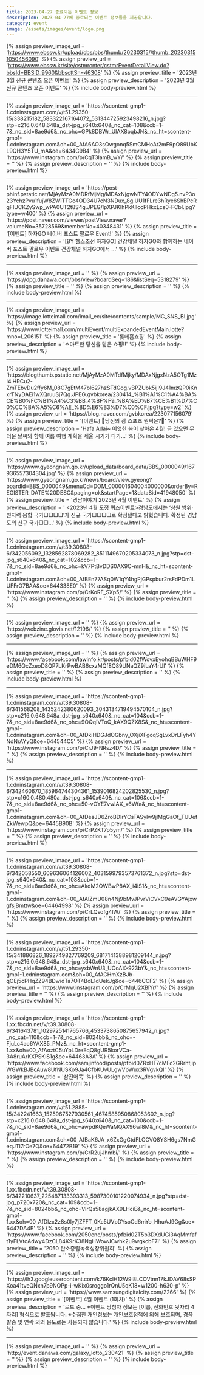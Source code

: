 ```yaml
---
title: 2023-04-27 종료되는 이벤트 정보
description: 2023-04-27에 종료되는 이벤트 정보들을 제공합니다.
category: event
image: /assets/images/event/logo.png
---
```

{% assign preview_image_url = 'https://www.ebssw.kr/upload/cbs/bbs/thumb/20230315//thumb_202303151050456090' %}
{% assign preview_url = 'https://www.ebssw.kr/site/cstmrcnter/cstmrEventDetailView.do?bbsId=BBSID_9960&bbscttSn=46308' %}
{% assign preview_title = '2023년 3월 신규 콘텐츠 오픈 이벤트' %}
{% assign preview_description = '2023년 3월 신규 콘텐츠 오픈 이벤트' %}
{% include body-preview.html %}
<hr>{% assign preview_image_url = 'https://scontent-gmp1-1.cdninstagram.com/v/t51.29350-15/338215182_583322167164072_531344725923498216_n.jpg?stp=c216.0.648.648a_dst-jpg_s640x640&amp;_nc_cat=108&amp;ccb=1-7&amp;_nc_sid=8ae9d6&amp;_nc_ohc=GPk8DBWr_UIAX8oqbJN&amp;_nc_ht=scontent-gmp1-1.cdninstagram.com&amp;oh=00_AfA6AO3sOwgonq5SmCMHoAt2mF9pO89UbKL9QH3Y5TU_mA&amp;oe=6434C9B4' %}
{% assign preview_url = 'https://www.instagram.com/p/CqT3lamB_wY/' %}
{% assign preview_title = '' %}
{% assign preview_description = '' %}
{% include body-preview.html %}
<hr>{% assign preview_image_url = 'https://post-phinf.pstatic.net/MjAyMzA0MDRfMjMg/MDAxNjgwNTY4ODYwNDg5.nvP3o23YchzPvu1fujW8ZWlTTGc4OD34U7cN3NDux_8g.UU1fFLre3hRye6ShBPcRgFIUCKZySwp_wPA0UT2t8S4g.JPEG/IpXPJKIhPkKIlccPHkxLcs0-FCbI.jpg?type=w400' %}
{% assign preview_url = 'https://post.naver.com/viewer/postView.naver?volumeNo=35728569&memberNo=40348431' %}
{% assign preview_title = '[이벤트] 하자GO 네이버 포스트 팔로우 Event!' %}
{% assign preview_description = '[BY 헬스조선 하자GO] 건강채널 하자GO와 함께하는 네이버 포스트 팔로우 이벤트 건강채널 하자GO에서 ...' %}
{% include body-preview.html %}
<hr>{% assign preview_image_url = '' %}
{% assign preview_url = 'https://dpg.danawa.com/bbs/view?boardSeq=186&listSeq=5318279' %}
{% assign preview_title = '' %}
{% assign preview_description = '' %}
{% include body-preview.html %}
<hr>{% assign preview_image_url = 'https://image.lotteimall.com/imall_ec/site/contents/sample/MC_SNS_BI.jpg' %}
{% assign preview_url = 'https://www.lotteimall.com/multiEvent/multiExpandedEventMain.lotte?mno=L206151' %}
{% assign preview_title = '롯데홈쇼핑' %}
{% assign preview_description = '스마트한 당신을 닮은 쇼핑!!' %}
{% include body-preview.html %}
<hr>{% assign preview_image_url = 'https://blogthumb.pstatic.net/MjAyMzA0MTdfMjky/MDAxNjgxNzA5OTg1MzI4.HRCu2-ZmTEbvDu2ffy6M_08C7gEtM47bl627hzSTdGog.vBPZUbk5ijI9J41mzQP0iKnxrTNyDAEi1wXQruuSj7Qg.JPEG.gvbkorea/230414_%B1%A1%C1%A4%BA%CE%B0%FC%B1%A4%C3%BB_4%BF%F9_%BA%ED%B7%CE%B1%D7%C0%CC%BA%A5%C6%AE_%BD%E6%B3%D7%C0%CF.jpg?type=w2' %}
{% assign preview_url = 'https://blog.naver.com/gvbkorea/223077156079' %}
{% assign preview_title = '[이벤트] 💚당신의 괌 스포츠 원픽은?💙' %}
{% assign preview_description = 'Hafa Adai~ 어엿한 봄이 찾아온 4월! 곧 있으면 무더운 날씨와 함께 여름 여행 계획을 세울 시기가 다가...' %}
{% include body-preview.html %}
<hr>{% assign preview_image_url = 'https://www.gyeongnam.go.kr/upload_data/board_data/BBS_0000049/167936557304304.jpg' %}
{% assign preview_url = 'https://www.gyeongnam.go.kr/news/board/view.gyeong?boardId=BBS_0000049&menuCd=DOM_000001604004000000&orderBy=REGISTER_DATE%20DESC&paging=ok&startPage=1&dataSid=41948050' %}
{% assign preview_title = '경남이야기 2023년 4월 이벤트' %}
{% assign preview_description = '&nbsp;<2023년 4월 도정 퀴즈이벤트>경남도에서는 ‘창원 방위·원자력 융합 국가□□□□’가 신규 국가□□□□로 확정됐다고 밝혔습니다.&nbsp;확정된 경남도의 신규 국가□□...' %}
{% include body-preview.html %}
<hr>{% assign preview_image_url = 'https://scontent-gmp1-1.cdninstagram.com/v/t39.30808-6/342056092_1328562878069282_8511149670205334073_n.jpg?stp=dst-jpg_s640x640&amp;_nc_cat=102&amp;ccb=1-7&amp;_nc_sid=8ae9d6&amp;_nc_ohc=kV7PtBvDDS0AX9C-mnH&amp;_nc_ht=scontent-gmp1-1.cdninstagram.com&amp;oh=00_AfBEn77ASq0W1qY4hgPjGPspbur2rsFdPDm1LUFFrO7BAA&amp;oe=644338E0' %}
{% assign preview_url = 'https://www.instagram.com/p/CrKoRF_SXp5/' %}
{% assign preview_title = '' %}
{% assign preview_description = '' %}
{% include body-preview.html %}
<hr>{% assign preview_image_url = '' %}
{% assign preview_url = 'https://webzine.glovis.net/12196/' %}
{% assign preview_title = '' %}
{% assign preview_description = '' %}
{% include body-preview.html %}
<hr>{% assign preview_image_url = '' %}
{% assign preview_url = 'https://www.facebook.com/lawinfo.kr/posts/pfbid02fWovxEyohqBBuWHF9eDM6QcZxeoD8QP7LKrPwBAB6cxzMQf8Q89UNaQZ9iLaY4rUl' %}
{% assign preview_title = '' %}
{% assign preview_description = '' %}
{% include body-preview.html %}
<hr>{% assign preview_image_url = 'https://scontent-gmp1-1.cdninstagram.com/v/t39.30808-6/341568208_1435242380620093_3043134719494570104_n.jpg?stp=c216.0.648.648a_dst-jpg_s640x640&amp;_nc_cat=104&amp;ccb=1-7&amp;_nc_sid=8ae9d6&amp;_nc_ohc=9OQqIVToQ_kAX9QZX8S&amp;_nc_ht=scontent-gmp1-1.cdninstagram.com&amp;oh=00_AfDkiHDGJdOGbny_OXjiXFgcqSgLvxDrLFyh4YNdNrAYyQ&amp;oe=644544C5' %}
{% assign preview_url = 'https://www.instagram.com/p/CrJ9-NRsz4D/' %}
{% assign preview_title = '' %}
{% assign preview_description = '' %}
{% include body-preview.html %}
<hr>{% assign preview_image_url = 'https://scontent-gmp1-1.cdninstagram.com/v/t39.30808-6/342460670_185964744304361_1539016824202825530_n.jpg?stp=c160.0.480.480a_dst-jpg_s640x640&amp;_nc_cat=106&amp;ccb=1-7&amp;_nc_sid=8ae9d6&amp;_nc_ohc=50-vOYE7vwIAX_x6Wfa&amp;_nc_ht=scontent-gmp1-1.cdninstagram.com&amp;oh=00_AfDesJD6ZroBDIrYCsTASylw9jlMgGaOf_TUUefZkWewpQ&amp;oe=6445B90B' %}
{% assign preview_url = 'https://www.instagram.com/p/CrPZKT7p5ym/' %}
{% assign preview_title = '' %}
{% assign preview_description = '' %}
{% include body-preview.html %}
<hr>{% assign preview_image_url = 'https://scontent-gmp1-1.cdninstagram.com/v/t39.30808-6/342058550_609636064126002_4031599793573761372_n.jpg?stp=dst-jpg_s640x640&amp;_nc_cat=108&amp;ccb=1-7&amp;_nc_sid=8ae9d6&amp;_nc_ohc=AkdM2OWBwP8AX_i4iS1&amp;_nc_ht=scontent-gmp1-1.cdninstagram.com&amp;oh=00_AfAlZmU08n4Nj9bMvJPvrViCVxC9eAVGYAjxwgfsjBmttw&amp;oe=64464998' %}
{% assign preview_url = 'https://www.instagram.com/p/CrLQsofg4lW/' %}
{% assign preview_title = '' %}
{% assign preview_description = '' %}
{% include body-preview.html %}
<hr>{% assign preview_image_url = 'https://scontent-gmp1-1.cdninstagram.com/v/t51.29350-15/341886826_1892749827769209_6817141388981209144_n.jpg?stp=c216.0.648.648a_dst-jpg_s640x640&amp;_nc_cat=104&amp;ccb=1-7&amp;_nc_sid=8ae9d6&amp;_nc_ohc=yxbWnU3_UOoAX-923bY&amp;_nc_ht=scontent-gmp1-1.cdninstagram.com&amp;oh=00_AfACHmXzBJb-qOEj5cPHqZZ94BDwidTa7OT4BoL1dUekJg&amp;oe=6446CCF2' %}
{% assign preview_url = 'https://www.instagram.com/p/CrMqU2XBlYr/' %}
{% assign preview_title = '' %}
{% assign preview_description = '' %}
{% include body-preview.html %}
<hr>{% assign preview_image_url = 'https://scontent-gmp1-1.xx.fbcdn.net/v/t39.30808-6/341643781_1029725141765766_4533738650875657942_n.jpg?_nc_cat=110&amp;ccb=1-7&amp;_nc_sid=8024bb&amp;_nc_ohc=-FjuLc4ao6YAX85_PMz&amp;_nc_ht=scontent-gmp1-1.xx&amp;oh=00_AfAoztC5uYpLDreEqQ8gUR5korVCa-3A8ruArKXPSKiS1g&amp;oe=64463A3A' %}
{% assign preview_url = 'https://www.facebook.com/samjinfood/posts/pfbid0ZRxHT7cMFc2GRrhtjipWGWkBJBcAuw8UfNUSKo9Ja4CfbKUvULgwVpWux3RVgvkQl' %}
{% assign preview_title = '&#xc0bc;&#xc9c4;&#xc5b4;&#xbb35;' %}
{% assign preview_description = '' %}
{% include body-preview.html %}
<hr>{% assign preview_image_url = 'https://scontent-gmp1-1.cdninstagram.com/v/t51.2885-15/342241663_1525967527930561_4674585950868053602_n.jpg?stp=c216.0.648.648a_dst-jpg_s640x640&amp;_nc_cat=100&amp;ccb=1-7&amp;_nc_sid=8ae9d6&amp;_nc_ohc=awpdKQeWaMQAX96wl8M&amp;_nc_ht=scontent-gmp1-1.cdninstagram.com&amp;oh=00_AfBaK6JA_x6ZxGgGtdFLCCVQ8YSH6gs7NmGeqJTl7rOe7Q&amp;oe=64472B19' %}
{% assign preview_url = 'https://www.instagram.com/p/CrR2ujJhmbi/' %}
{% assign preview_title = '' %}
{% assign preview_description = '' %}
{% include body-preview.html %}
<hr>{% assign preview_image_url = 'https://scontent-gmp1-1.xx.fbcdn.net/v/t39.30808-6/342210637_225487133393313_5987300101220074934_n.jpg?stp=dst-jpg_p720x720&amp;_nc_cat=109&amp;ccb=1-7&amp;_nc_sid=8024bb&amp;_nc_ohc=VlrQs58agjkAX9LHciE&amp;_nc_ht=scontent-gmp1-1.xx&amp;oh=00_AfDlzx2z8s0Iy7jZFFT_0Kc5UVpDYsoCd6mYo_HhuAJ9Gg&amp;oe=6447DA4E' %}
{% assign preview_url = 'https://www.facebook.com/2050cnc/posts/pfbid02T5b3DXdUGi3AqMmfaft1yFLVtoAdwy4DzCL84K9rK38NgHWowJCwhk2u9wgkcbF7l' %}
{% assign preview_title = '2050 &#xd0c4;&#xc18c;&#xc911;&#xb9bd;&#xb179;&#xc0c9;&#xc131;&#xc7a5;&#xc704;&#xc6d0;&#xd68c;' %}
{% assign preview_description = '' %}
{% include body-preview.html %}
<hr>{% assign preview_image_url = 'https://lh3.googleusercontent.com/k76KclH12W9I8LCOVtnn17kJDAV68sSPXoa41tveQNxn7p9NOPp-i-wKix0sroggo1rQnU5qK18=w1200-h630-p' %}
{% assign preview_url = 'https://www.samsungdigitalcity.com/2266' %}
{% assign preview_title = '[이벤트] 4월 이벤트 (1회차)' %}
{% assign preview_description = '로드 중… ※이벤트 당첨자 정보는 [이름, 전화번호 뒷자리 4자리] 형식으로 발표됩니다. ※수집한 개인정보는 개인보호정책에 의해 보호되며, 경품 발송 및 연락 외의 용도로는 사용되지 않습니다.' %}
{% include body-preview.html %}
<hr>{% assign preview_image_url = '' %}
{% assign preview_url = 'http://event.danawa.com/galaxy_lotto_230421' %}
{% assign preview_title = '' %}
{% assign preview_description = '' %}
{% include body-preview.html %}